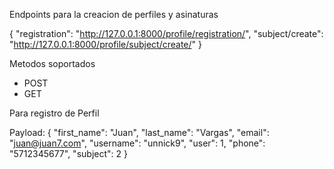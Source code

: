 
Endpoints para la creacion de perfiles y asinaturas

{
    "registration": "http://127.0.0.1:8000/profile/registration/",
    "subject/create": "http://127.0.0.1:8000/profile/subject/create/"
}


Metodos soportados
- POST
- GET


Para registro de Perfil

Payload:
{
	"first_name": "Juan",
	"last_name": "Vargas",
	"email": "juan@juan7.com",
	"username": "unnick9",
	"user": 1,
	"phone": "5712345677",
	"subject": 2
}

